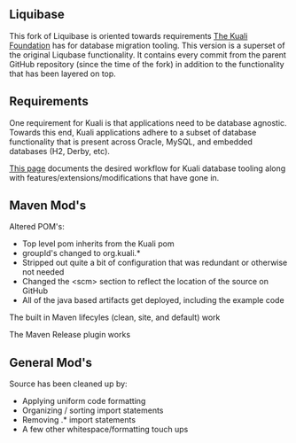 Liquibase
-------
This fork of Liquibase is oriented towards requirements [The Kuali Foundation](http://www.kuali.org) has for database migration tooling.
This version is a superset of the original Liqubase functionality.  It contains every commit from the parent GitHub repository (since the time of the fork) in addition to the functionality that has been layered on top. 

Requirements
-------
One requirement for Kuali is that applications need to be database agnostic.  Towards this end, Kuali applications adhere to a subset of database functionality that is present across Oracle, MySQL, and embedded databases (H2, Derby, etc).  

[This page](https://wiki.kuali.org/display/KULRICE/Liquibase) documents the desired workflow for Kuali database tooling along with features/extensions/modifications that have gone in.


Maven Mod's
-------
Altered POM's:
- Top level pom inherits from the Kuali pom
- groupId's changed to org.kuali.*
- Stripped out quite a bit of configuration that was redundant or otherwise not needed
- Changed the &lt;scm&gt; section to reflect the location of the source on GitHub
- All of the java based artifacts get deployed, including the example code

The built in Maven lifecyles (clean, site, and default) work

The Maven Release plugin works

General Mod's
-------
Source has been cleaned up by:
- Applying uniform code formatting
- Organizing / sorting import statements
- Removing .* import statements
- A few other whitespace/formatting touch ups

